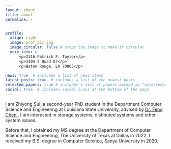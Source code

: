 ```yaml
---
layout: about
title: about
permalink: /


profile:
  align: right
  image: prof_pic.jpg
  image_circular: false # crops the image to make it circular
  more_info: >
      <p>2316 Patrick F. Taylor</p>
      <p>3304 S Quad Dr</p>
      <p>Baton Rouge, LA 70803</p>

news: true  # includes a list of news items
latest_posts: true  # includes a list of the newest posts
selected_papers: true # includes a list of papers marked as "selected={true}"
social: true  # includes social icons at the bottom of the page
---
```


I am Zhiyong Sui, a second-year PhD student in the Department Computer Science and Engineering at Louisiana State University, advised by [Dr. Feng Chen ](http://www.csc.lsu.edu/~fchen/). I am interested in storage systems, distibuted systems and other system issues.

Before that, I obtained my MS degree at the Department of Computer Science and Engineering, The University of Texas at Dallas in 2022. I received my B.S. degree in Computer Science, Sanya University in 2020.